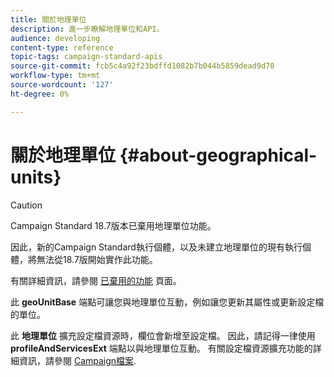 ```yaml
---
title: 關於地理單位
description: 進一步瞭解地理單位和API。
audience: developing
content-type: reference
topic-tags: campaign-standard-apis
source-git-commit: fcb5c4a92f23bdffd1082b7b044b5859dead9d70
workflow-type: tm+mt
source-wordcount: '127'
ht-degree: 0%

---
```



# 關於地理單位 {#about-geographical-units}

>[!CAUTION]
>
>Campaign Standard 18.7版本已棄用地理單位功能。
>
>因此，新的Campaign Standard執行個體，以及未建立地理單位的現有執行個體，將無法從18.7版開始實作此功能。
>
>有關詳細資訊，請參閱 <a href="https://experienceleague.adobe.com/docs/campaign-standard/using/release-notes/deprecated-features.html?lang=zh-Hant#release-notes">已棄用的功能</a> 頁面。

此 **geoUnitBase** 端點可讓您與地理單位互動，例如讓您更新其屬性或更新設定檔的單位。

此 **地理單位** 擴充設定檔資源時，欄位會新增至設定檔。 因此，請記得一律使用 **profileAndServicesExt** 端點以與地理單位互動。 有關設定檔資源擴充功能的詳細資訊，請參閱 [Campaign檔案](https://helpx.adobe.com/campaign/standard/administration/using/organizational-units.html#partitioning-profiles).
